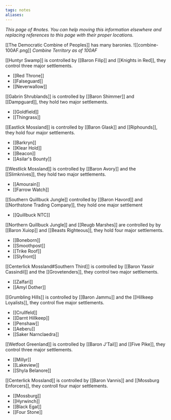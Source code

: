 ```yaml
---
tags: notes
aliases:
---
```


*This page of #notes. You can help moving this information elsewhere and replacing references to this page with their proper locations.*

[[The Democratic Combine of Peoples]] has many baronies.
![[combine-100AF.png]]
*Combine Territory as of 100AF*

[[Huntyr Swamp]] is controlled by [[Baron Filip]] and [[Knights in Red]], they control three major settlements.
- [[Red Throne]]
- [[Falseguard]]
- [[Neverwallow]]

[[Gabrin Shrublands]] is controlled by [[Baron Shimmer]] and [[Dampguard]], they hold two major settlements.
- [[Goldfield]]
- [[Thingrass]]

[[Eastlick Mossland]] is controlled by [[Baron Glask]] and [[Riphounds]], they hold four major settlements.
- [[Barkryn]]
- [[Klear Hold]]
- [[Beacon]]
- [[Asilar's Bounty]]

[[Westlick Mossland]] is controlled by [[Baron Avory]] and the [[Slimknives]], they hold two major settlements.
- [[Amourain]]
- [[Farrow Watch]]

[[Southern Quillbuck Jungle]] controlled by [[Baron Havord]] and [[Northstone Trading Company]], they hold one major settlement
- [[Quillbuck NTC]]

[[Northern Quillbuck Jungle]] and [[Reugb Marshes]] are controlled by by [[Baron Xuiop]] and [[Beasts Righteous]], they hold four major settlements.
- [[Boneborn]]
- [[Smoothpost]]
- [[Trike Roof]]
- [[Slyfront]]

[[Centerlick Mossland#Southern Third]] is controlled by [[Baron Yassir Cassindil]] and the [[Grovetenders]], they control two major settlements.
- [[Zalfari]]
- [[Amyl Dother]]

[[Grumbling Hills]] is controlled by [[Baron Jammu]] and the [[Hillkeep Loyalists]], they control five major settlements.
- [[Crullfeld]]
- [[Darnt Hillkeep]]
- [[Penshaw]]
- [[Aeberu]]
- [[Saker Narnclaedra]]

[[Wetfoot Greenland]] is controlled by [[Baron J'Tail]] and [[Five Pike]], they control three major settlements.
- [[Millyr]]
- [[Lakeview]]
- [[Shyla Belanore]]

[[Centerlick Mossland]] is controlled by [[Baron Vannis]] and [[Mossburg Enforcers]], they controll four major settlements.
- [[Mossburg]]
- [[Hyrwinch]]
- [[Black Egal]]
- [[Four Stone]]